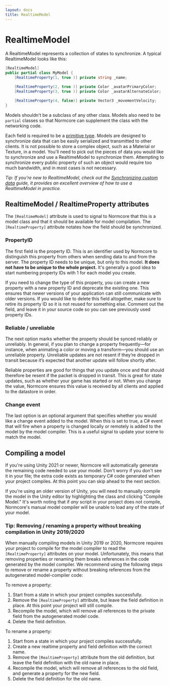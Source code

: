 ```yaml
---
layout: docs
title: RealtimeModel
---
```

# RealtimeModel

A RealtimeModel represents a collection of states to synchronize. A typical RealtimeModel looks like this:

```csharp
[RealtimeModel]
public partial class MyModel {
    [RealtimeProperty(1, true )] private string _name;

    [RealtimeProperty(2, true )] private Color _avatarPrimaryColor;
    [RealtimeProperty(3, true )] private Color _avatarAlternateColor;

    [RealtimeProperty(4, false)] private Vector3 _movementVelocity;
}
```

Models shouldn't be a subclass of any other class. Models also need to be `partial` classes so that Normcore can supplement the class with the networking code.

Each field is required to be a [primitive type](./realtimemodel-primitives.md). Models are designed to synchronize data that can be easily serialized and transmitted to other clients. It is not possible to store a complex object, such as a Material or Texture, in a model. You'll need to pick out the pieces of data you would like to synchronize and use a RealtimeModel to synchronize them. Attempting to synchronize every public property of such an object would require too much bandwidth, and in most cases is not necessary.

*Tip: If you're new to RealtimeModel, check out the [Synchronizing custom data](../realtime/synchronizing-custom-data.md) guide, it provides an excellent overview of how to use a RealtimeModel in practice.*

## RealtimeModel / RealtimeProperty attributes
The `[RealtimeModel]` attribute is used to signal to Normcore that this is a model class and that it should be available for model compilation. The `[RealtimeProperty]` attribute notates how the field should be synchronized.

### PropertyID
The first field is the property ID. This is an identifier used by Normcore to distinguish this property from others when sending data to and from the server. The property ID needs to be unique, but only to this model. **It does not have to be unique to the whole project.** It's generally a good idea to start numbering property IDs with 1 for each model you create.

If you need to change the type of this property, you can create a new property with a new property ID and deprecate the existing one. This ensures that newer versions of your application can still communicate with older versions. If you would like to delete this field altogether, make sure to retire its property ID so it is not reused for something else. Comment out the field, and leave it in your source code so you can see previously used property IDs.

### Reliable / unreliable
The next option marks whether the property should be synced reliably or unreliably. In general, if you plan to change a property frequently—for instance, when animating a color or moving a transform—you should use an unreliable property. Unreliable updates are not resent if they’re dropped in transit because it’s expected that another update will follow shortly after.

Reliable properties are good for things that you update once and that should therefore be resent if the packet is dropped in transit. This is great for state updates, such as whether your game has started or not. When you change the value, Normcore ensures this value is received by all clients and applied to the datastore in order.

### Change event
The last option is an optional argument that specifies whether you would like a change event added to the model. When this is set to true, a C# event that will fire when a property is changed locally or remotely is added to the model by the model compiler. This is a useful signal to update your scene to match the model.

## Compiling a model
If you're using Unity 2021 or newer, Normcore will automatically generate the remaining code needed to use your model. Don't worry if you don't see it in your file; the extra code exists as temporary C# code generated when your project compiles. At this point you can skip ahead to the next section.

If you're using an older version of Unity, you will need to manually compile the model in the Unity editor by highlighting the class and clicking "Compile Model." It's worth noting that if *any* script in your project does not compile, Normcore's manual model compiler will be unable to load any of the state of your model.

### Tip: Removing / renaming a property without breaking compilation in Unity 2019/2020
When manually compiling models in Unity 2019 or 2020, Normcore requires your project to compile for the model compiler to read the `[RealtimeProperty]` attributes on your model. Unfortunately, this means that removing properties or renaming them breaks references in the code generated by the model compiler. We recommend using the following steps to remove or rename a property without breaking references from the autogenerated model-compiler code:

To remove a property:

1. Start from a state in which your project compiles successfully.
2. Remove the `[RealtimeProperty]` attribute, but leave the field definition in place. At this point your project will still compile.
3. Recompile the model, which will remove all references to the private field from the autogenerated model code.
4. Delete the field definition.

To rename a property:
1. Start from a state in which your project compiles successfully.
2. Create a new realtime property and field definition with the correct name.
3. Remove the `[RealtimeProperty]` attribute from the old definition, but leave the field definition with the old name in place.
4. Recompile the model, which will remove all references to the old field, and generate a property for the new field.
5. Delete the field definition for the old name.
